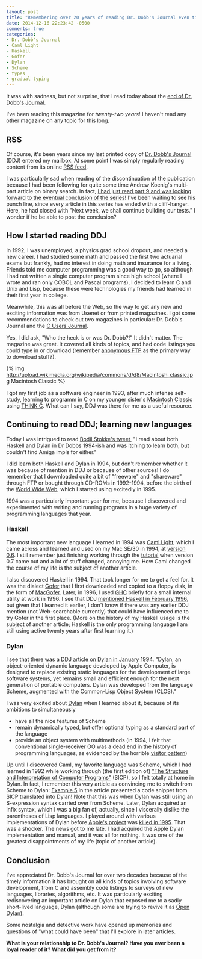 ```yaml
---
layout: post
title: "Remembering over 20 years of reading Dr. Dobb's Journal even till today"
date: 2014-12-16 22:23:42 -0500
comments: true
categories:
- Dr. Dobb's Journal
- Caml Light
- Haskell
- Gofer
- Dylan
- Scheme
- types
- gradual typing
---
```

It was with sadness, but not surprise, that I read today about the [end of Dr. Dobb's Journal](http://www.drdobbs.com/architecture-and-design/farewell-dr-dobbs/240169421).

I've been reading this magazine for *twenty-two years*! I haven't read any other magazine on any topic for this long.

<!--more-->

## RSS

Of course, it's been years since my last printed copy of [Dr. Dobb's Journal](http://en.wikipedia.org/wiki/Dr._Dobb%27s_Journal) (DDJ) entered my mailbox. At some point I was simply regularly reading content from its online [RSS feed](http://drdobbs.com/rss/all).

I was particularly sad when reading of the discontinuation of the publication because I had been following for quite some time Andrew Koenig's multi-part article on binary search. In fact, [I had just read part 9 and was looking forward to the eventual conclusion of the series](http://www.drdobbs.com/cpp/abstractions-for-binary-search-part-9-wh/240169416)! I've been waiting to see his punch line, since every article in this series has ended with a cliff-hanger. Here, he had closed with "Next week, we shall continue building our tests." I wonder if he be able to post the conclusion?

## How I started reading DDJ

In 1992, I was unemployed, a physics grad school dropout, and needed a new career. I had studied some math and passed the first two actuarial exams but frankly, had no interest in doing math and insurance for a living. Friends told me computer programming was a good way to go, so although I had not written a single computer program since high school (where I wrote and ran only COBOL and Pascal programs), I decided to learn C and Unix and Lisp, because these were technologies my friends had learned in their first year in college.

Meanwhile, this was all before the Web, so the way to get any new and exciting information was from Usenet or from printed magazines. I got some recommendations to check out two magazines in particular: Dr. Dobb's Journal and the [C Users Journal](http://en.wikipedia.org/wiki/C/C%2B%2B_Users_Journal).

Yes, I did ask, "Who the heck is or was Dr. Dobb?!" It didn't matter. The magazine was great. It covered all kinds of topics, and had code listings you could type in or download (remember [anonymous FTP](http://en.wikipedia.org/wiki/File_Transfer_Protocol#Anonymous_FTP) as the primary way to download stuff?).

{% img http://upload.wikimedia.org/wikipedia/commons/d/d8/Macintosh_classic.jpg Macintosh Classic %}

I got my first job as a software engineer in 1993, after much intense self-study, learning to programm in C on my younger sister's [Macintosh Classic](http://en.wikipedia.org/wiki/Macintosh_Classic) using [THINK C](http://en.wikipedia.org/wiki/THINK_C). What can I say, DDJ was there for me as a useful resource.

## Continuing to read DDJ; learning new languages

Today I was intrigued to read [Bodil Stokke's tweet](https://twitter.com/bodil/status/545009243272003585), "I read about both Haskell and Dylan in Dr Dobbs 1994-ish and was itching to learn both, but couldn't find Amiga impls for either."

I did learn both Haskell and Dylan in 1994, but don't remember whether it was because of mention in DDJ or because of other sources! I do remember that I downloaded quite a bit of "freeware" and "shareware" through FTP or bought through CD-ROMs in 1992-1994, before the birth of the [World Wide Web](http://en.wikipedia.org/wiki/World_Wide_Web), which I started using excitedly in 1995.

1994 was a particularly important year for me, because I discovered and experimented with writing and running programs in a huge variety of programming languages that year.

### Haskell

The most important new language I learned in 1994 was [Caml Light](http://caml.inria.fr/caml-light/), which I came across and learned and used on my Mac SE/30 in 1994, at [version 0.6](http://caml.inria.fr/pub/old_caml_site/caml-list-ar/0136.html). I still remember just finishing working through the [tutorial](http://caml.inria.fr/pub/docs/fpcl/) when version 0.7 came out and a lot of stuff changed, annoying me.  How Caml changed the course of my life is the subject of another article.

I also discovered Haskell in 1994. That took longer for me to get a feel for. It was the dialect [Gofer](http://en.wikipedia.org/wiki/Gofer_%28programming_language%29) that I first downloaded and copied to a floppy disk, in the form of [MacGofer](http://web.cecs.pdx.edu/~mpj/goferarc/macgofer/index.html). Later, in 1996, I used [GHC](https://www.haskell.org/ghc/) briefly for a small internal utility at work in 1996. I see that DDJ [mentioned Haskell in February 1996](http://www.drdobbs.com/programming-paradigms/184409831), but given that I learned it earlier, I don't know if there was any earlier DDJ mention (not Web-searchable currently) that could have influenced me to try Gofer in the first place. (More on the history of my Haskell usage is the subject of another article; Haskell is the only programming language I am still using active twenty years after first learning it.)

### Dylan

I see that there was a [DDJ article on Dylan in January 1994](http://www.drdobbs.com/tools/the-dylan-programming-language/184409404). "Dylan, an object-oriented dynamic language developed by Apple Computer, is designed to replace existing static languages for the development of large software systems, yet remains small and efficient enough for the next generation of portable computers. Dylan was developed from the language Scheme, augmented with the Common-Lisp Object System (CLOS)."

I was very excited about [Dylan](http://en.wikipedia.org/wiki/Dylan_%28programming_language%29) when I learned about it, because of its ambitions to simultaneously

- have all the nice features of Scheme
- remain dynamically typed, but offer optional typing as a standard part of the language
- provide an object system with multimethods (in 1994, I felt that conventional single-receiver OO was a dead end in the history of programming languages, as evidenced by the horrible [visitor pattern](http://en.wikipedia.org/wiki/Visitor_pattern))

Up until I discovered Caml, my favorite language was Scheme, which I had learned in 1992 while working through (the first edition of) ["The Structure and Interpretation of Computer Programs"](http://en.wikipedia.org/wiki/Structure_and_Interpretation_of_Computer_Programs) (SICP), so I felt totally at home in Dylan. In fact, I remember this very article as convincing me to switch from Scheme to Dylan: [Example 5](http://www.drdobbs.com/tools/the-dylan-programming-language/184409404#0272_00e9) in the article presented a code snippet from SICP translated into Dylan! Note that this was when Dylan was still using an S-expression syntax carried over from Scheme. Later, Dylan acquired an infix syntax, which I was a big fan of, actually, since I viscerally dislike the parentheses of Lisp languages. I played around with various implementations of Dylan before [Apple's project](http://en.wikipedia.org/wiki/Apple_Dylan) was [killed in 1995](http://web.archive.org/web/20060101181134/http://apple.computerhistory.org/discuss/msgReader$186?mode=day). That was a shocker. The news got to me late. I had acquired the Apple Dylan implementation and manual, and it was all for nothing. It was one of the greatest disappointments of my life (topic of another article).

## Conclusion

I've appreciated Dr. Dobb's Journal for over two decades because of the timely information it has brought on all kinds of topics involving software development, from C and assembly code listings to surveys of new languages, libraries, algorithms, etc. It was particularly exciting rediscovering an important article on Dylan that exposed me to a sadly short-lived language, Dylan (although some are trying to revive it as [Open Dylan](http://opendylan.org/)).

Some nostalgia and detective work have opened up memories and questions of "what could have been" that I'll explore in later articles.

**What is your relationship to Dr. Dobb's Journal? Have you ever been a loyal reader of it? What did you get from it?**
